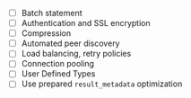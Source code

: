 * [ ]  Batch statement
* [ ] Authentication and SSL encryption
* [ ] Compression
* [ ] Automated peer discovery
* [ ] Load balancing, retry policies
* [ ] Connection pooling
* [ ] User Defined Types
* [ ] Use prepared `result_metadata` optimization
